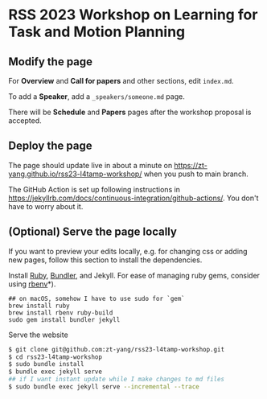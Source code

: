 # RSS 2023 Workshop on Learning for Task and Motion Planning

## Modify the page

For **Overview** and **Call for papers** and other sections, edit `index.md`.

To add a **Speaker**, add a `_speakers/someone.md` page.

There will be **Schedule** and **Papers** pages after the workshop proposal is accepted.

## Deploy the page

The page should update live in about a minute on https://zt-yang.github.io/rss23-l4tamp-workshop/ when you push to main branch.

The GitHub Action is set up following instructions in https://jekyllrb.com/docs/continuous-integration/github-actions/. You don't have to worry about it.

## (Optional) Serve the page locally

If you want to preview your edits locally, e.g. for changing css or adding new pages, follow this section to install the dependencies.

Install [Ruby](https://www.ruby-lang.org/en/downloads/), [Bundler](https://bundler.io/), and Jekyll. For ease of managing ruby gems, consider using [rbenv](https://github.com/rbenv/rbenv)*).

```
## on macOS, somehow I have to use sudo for `gem`
brew install ruby
brew install rbenv ruby-build
sudo gem install bundler jekyll
```

Serve the website

```bash
$ git clone git@github.com:zt-yang/rss23-l4tamp-workshop.git
$ cd rss23-l4tamp-workshop
$ sudo bundle install
$ bundle exec jekyll serve
## if I want instant update while I make changes to md files
$ sudo bundle exec jekyll serve --incremental --trace
```
